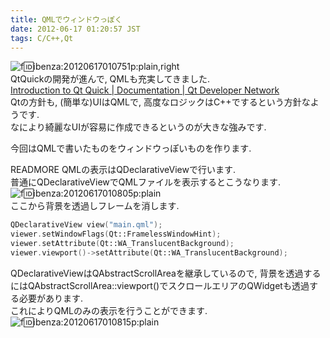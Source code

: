 ```yaml
---
title: QMLでウィンドウっぽく
date: 2012-06-17 01:20:57 JST
tags: C/C++,Qt
---
```


![f:id:ibenza:20120617010751p:plain,right](/2012/06/17/20120617010751.png)  
QtQuickの開発が進んで, QMLも充実してきました.  
[Introduction to Qt Quick | Documentation | Qt Developer Network](http://qt-project.org/doc/qt-4.8/qml-intro.html)  
Qtの方針も, (簡単な)UIはQMLで, 高度なロジックはC++でするという方針なようです.  
なにより綺麗なUIが容易に作成できるというのが大きな強みです.

今回はQMLで書いたものをウィンドウっぽいものを作ります.

READMORE
QMLの表示はQDeclarativeViewで行います.  
普通にQDeclarativeViewでQMLファイルを表示するとこうなります.  
![f:id:ibenza:20120617010805p:plain](/2012/06/17/20120617010805.png)  
ここから背景を透過しフレームを消します.

```cpp
QDeclarativeView view("main.qml");
viewer.setWindowFlags(Qt::FramelessWindowHint);
viewer.setAttribute(Qt::WA_TranslucentBackground);
viewer.viewport()->setAttribute(Qt::WA_TranslucentBackground);
```

QDeclarativeViewはQAbstractScrollAreaを継承しているので, 背景を透過するにはQAbstractScrollArea::viewport()でスクロールエリアのQWidgetも透過する必要があります.  
これによりQMLのみの表示を行うことができます.  
![f:id:ibenza:20120617010815p:plain](/2012/06/17/20120617010815.png)

